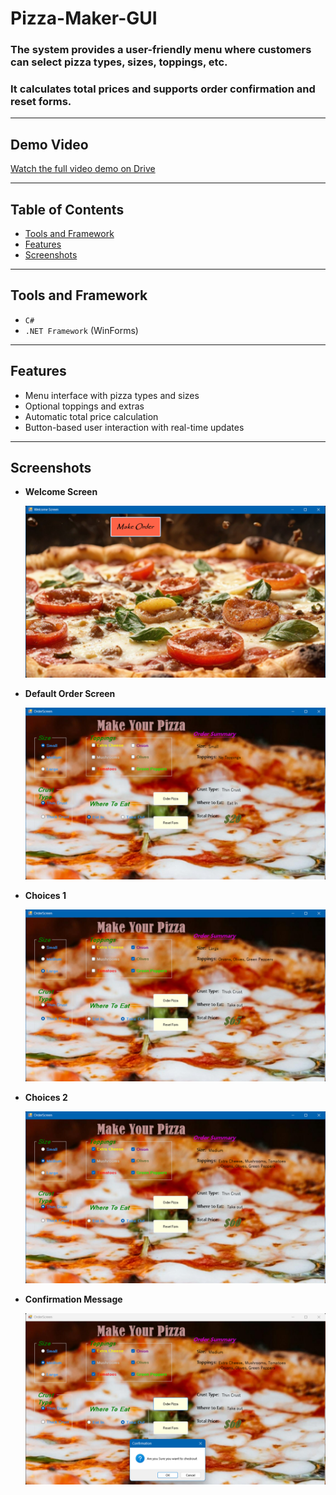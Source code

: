 # Pizza-Maker-GUI
### The system provides a user-friendly menu where customers can select pizza types, sizes, toppings, etc.
### It calculates total prices and supports order confirmation and reset forms. 

---

##  Demo Video

 [Watch the full video demo on Drive](https://drive.google.com/file/d/1H-xXM9XY8hjSYJE20fTR3xP03DsX8CO8/view?usp=sharing)

---

##  Table of Contents

- [Tools and Framework](#tools-and-framework)
- [Features](#features)
- [Screenshots](#screenshots)

---

## Tools and Framework
- `C#`
- `.NET Framework` (WinForms)

---

## Features

-  Menu interface with pizza types and sizes
-  Optional toppings and extras
-  Automatic total price calculation
-  Button-based user interaction with real-time updates

---

## Screenshots

- **Welcome Screen**
  
  ![Welcome Screen](assets/WelcomeScreen.png)


- **Default Order Screen**
  
  ![Default Order Screen](assets/DefaultOrderScreen.png)


- **Choices 1**
  
  ![Choices 1](assets/Choices1.png)


- **Choices 2**
  
  ![Choices 2](assets/Choices2.png)


- **Confirmation Message**
  
  ![Confirmation Message](assets/ConfirmationMessage.png)

